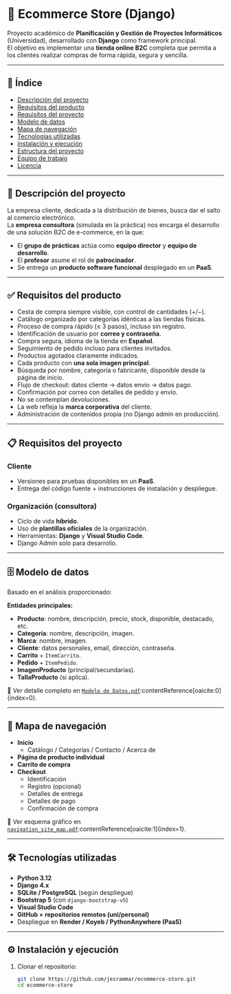 # 🛒 Ecommerce Store (Django)

Proyecto académico de **Planificación y Gestión de Proyectos Informáticos** (Universidad), desarrollado con **Django** como framework principal.  
El objetivo es implementar una **tienda online B2C** completa que permita a los clientes realizar compras de forma rápida, segura y sencilla.

---

## 📑 Índice
- [Descripción del proyecto](#descripción-del-proyecto)
- [Requisitos del producto](#requisitos-del-producto)
- [Requisitos del proyecto](#requisitos-del-proyecto)
- [Modelo de datos](#modelo-de-datos)
- [Mapa de navegación](#mapa-de-navegación)
- [Tecnologías utilizadas](#tecnologías-utilizadas)
- [Instalación y ejecución](#instalación-y-ejecución)
- [Estructura del proyecto](#estructura-del-proyecto)
- [Equipo de trabajo](#equipo-de-trabajo)
- [Licencia](#licencia)

---

## 📌 Descripción del proyecto
La empresa cliente, dedicada a la distribución de bienes, busca dar el salto al comercio electrónico.  
La **empresa consultora** (simulada en la práctica) nos encarga el desarrollo de una solución B2C de e-commerce, en la que:

- El **grupo de prácticas** actúa como **equipo director** y **equipo de desarrollo**.
- El **profesor** asume el rol de **patrocinador**.
- Se entrega un **producto software funcional** desplegado en un **PaaS**.

---

## ✅ Requisitos del producto
- Cesta de compra siempre visible, con control de cantidades (+/−).
- Catálogo organizado por categorías idénticas a las tiendas físicas.
- Proceso de compra rápido (≤ 3 pasos), incluso sin registro.
- Identificación de usuario por **correo y contraseña**.
- Compra segura, idioma de la tienda en **Español**.
- Seguimiento de pedido incluso para clientes invitados.
- Productos agotados claramente indicados.
- Cada producto con **una sola imagen principal**.
- Búsqueda por nombre, categoría o fabricante, disponible desde la página de inicio.
- Flujo de checkout: datos cliente → datos envío → datos pago.
- Confirmación por correo con detalles de pedido y envío.
- No se contemplan devoluciones.
- La web refleja la **marca corporativa** del cliente.
- Administración de contenidos propia (no Django admin en producción).

---

## 📋 Requisitos del proyecto
### Cliente
- Versiones para pruebas disponibles en un **PaaS**.
- Entrega del código fuente + instrucciones de instalación y despliegue.

### Organización (consultora)
- Ciclo de vida **híbrido**.
- Uso de **plantillas oficiales** de la organización.
- Herramientas: **Django** y **Visual Studio Code**.
- Django Admin solo para desarrollo.

---

## 🗄️ Modelo de datos
Basado en el análisis proporcionado:

**Entidades principales:**
- **Producto**: nombre, descripción, precio, stock, disponible, destacado, etc.
- **Categoria**: nombre, descripción, imagen.
- **Marca**: nombre, imagen.
- **Cliente**: datos personales, email, dirección, contraseña.
- **Carrito** + `ItemCarrito`.
- **Pedido** + `ItemPedido`.
- **ImagenProducto** (principal/secundarias).
- **TallaProducto** (si aplica).

📎 Ver detalle completo en [`Modelo de Datos.pdf`](./docs/Modelo%20de%20Datos.pdf):contentReference[oaicite:0]{index=0}.

---

## 🧭 Mapa de navegación
- **Inicio**
  - Catálogo / Categorías / Contacto / Acerca de
- **Página de producto individual**
- **Carrito de compra**
- **Checkout**
  - Identificación
  - Registro (opcional)
  - Detalles de entrega
  - Detalles de pago
  - Confirmación de compra

📎 Ver esquema gráfico en [`navigation_site_map.pdf`](./docs/navigation_site_map.pdf):contentReference[oaicite:1]{index=1}.

---

## 🛠️ Tecnologías utilizadas
- **Python 3.12**
- **Django 4.x**
- **SQLite / PostgreSQL** (según despliegue)
- **Bootstrap 5** (con `django-bootstrap-v5`)
- **Visual Studio Code**
- **GitHub + repositorios remotos (uni/personal)**
- Despliegue en **Render / Koyeb / PythonAnywhere (PaaS)**

---

## ⚙️ Instalación y ejecución
1. Clonar el repositorio:
   ```bash
   git clone https://github.com/jesrammar/ecommerce-store.git
   cd ecommerce-store
